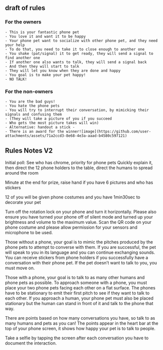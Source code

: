 ## draft of rules

### For the owners
	- This is your fantastic phone pet
	- You love it and want it to be happy
	- Your phone pet want to socialize with other phone pet, and they need your help
	- To do that, you need to take it to close enough to another one
	- You shake (pat/signal) it to get ready, they will send a signal to find another one
	- If another one also wants to talk, they will send a signal back
	- And then they will start to talk
	- They will let you know when they are done and happy
	- You goal is to make your pet happy!
	- NO TALK!

### For the non-owners
	- You are the bad guys!
	- You hate the phone pets
	- You will try to interrupt their conversation, by mimicking their signals and confusing them
	- (They will take a picture of you if you succeed 
	- Who gets the most picture takes will win)
	- Alternative: handout a stick - 
	- There is an award for the winner![image](https://github.com/user-attachments/assets/71a2ccd3-8e68-4e3a-aaad-b4580c597121)


## Rules Notes V2
Initial poll: See who has chrome, priority for phone pets
Quickly explain it, then direct the 12 phone holders to the table, direct the humans to spread around the room

Minute at the end for prize, raise hand if you have 6 pictures and who has stickers

12 of you will be given phone costumes and you have 1min30sec to decorate your pet

Turn off the rotation lock on your phone and turn it horizontally. Please also ensure you have turned your phone off of silent mode and turned up your brightness and volume to the maximum value. Scan the QR code on your phone costume and please allow permission for your sensors and microphone to be used.  

Those without a phone, your goal is to mimic the pitches produced by the phone pets to attempt to converse with them. If you are successful, the pet will speak to you in its language and you can continue exchanging sounds. You can receive stickers from phone holders if you successfully have a conversation with their phone pet. If the pet doesn’t want to talk to you, you must move on.

Those with a phone, your goal is to talk to as many other humans and phone pets as possible. To approach someone with a phone, you must place your two phone pets facing each other on a flat surface. The phones have to be stationary to emit their first pitch to see if they want to talk to each other. If you approach a human, your phone pet must also be placed stationary but the human can stand in front of it and talk to the phone that way.

There are points based on how many conversations you have, so talk to as many humans and pets as you can! The points appear in the heart bar at the top of your phone screen, it shows how happy your pet is to talk to people. 

Take a selfie by tapping the screen after each conversation you have to document the interaction.
